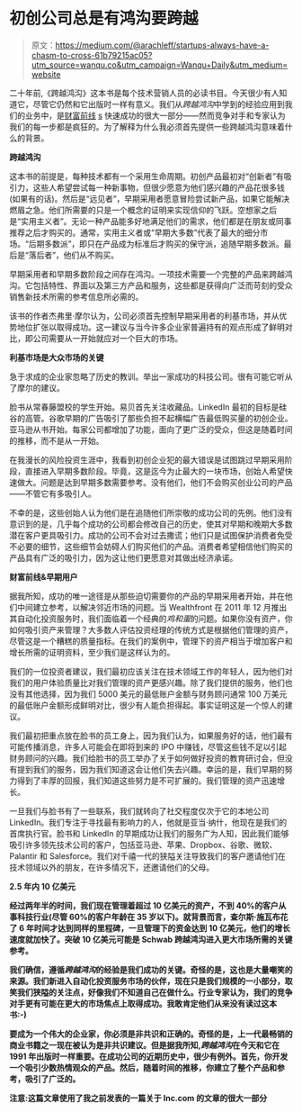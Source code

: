 # 初创公司总是有鸿沟要跨越

> 原文：<https://medium.com/@arachleff/startups-always-have-a-chasm-to-cross-61b79215ac05?utm_source=wanqu.co&utm_campaign=Wanqu+Daily&utm_medium=website>

二十年前,《跨越鸿沟》这本书是每个技术营销人员的必读书目。今天很少有人知道它，尽管它仍然和它出版时一样有意义。我们从*跨越鸿沟*中学到的经验应用到我们的业务中，是[财富前线](http://www.wealthfront.com/c/medium) [s](http://www.wealthfront.com/) 快速成功的很大一部分——然而竞争对手和专家认为我们的每一步都是疯狂的。为了解释为什么我必须首先提供一些跨越鸿沟意味着什么的背景。

**跨越鸿沟**

这本书的前提是，每种技术都有一个采用生命周期。初创产品最初对“创新者”有吸引力，这些人希望尝试每一种新事物，但很少愿意为他们感兴趣的产品花很多钱(如果有的话)。然后是“远见者”，早期采用者愿意冒险尝试新产品，如果它能解决燃眉之急。他们所需要的只是一个概念的证明来实现信仰的飞跃。空想家之后是“实用主义者”。无论一种产品能多好地满足他们的需求，他们都是在朋友或同事推荐之后才购买的。通常，实用主义者或“早期大多数”代表了最大的细分市场。“后期多数派”，即只在产品成为标准后才购买的保守派，追随早期多数派。最后是“落后者”，他们从不购买。



早期采用者和早期多数阶段之间存在鸿沟。一项技术需要一个完整的产品来跨越鸿沟。它包括特性、界面以及第三方产品和服务，这些都是获得向广泛而苛刻的受众销售新技术所需的参考信息所必需的。

该书的作者杰弗里·摩尔认为，公司必须首先控制早期采用者的利基市场，并从优势地位扩张以取得成功。这一建议与当今许多企业家普遍持有的观点形成了鲜明对比，即公司需要从一开始就应对一个巨大的市场。

**利基市场是大众市场的关键**

急于求成的企业家忽略了历史的教训。举出一家成功的科技公司。很有可能它听从了摩尔的建议。

脸书从常春藤盟校的学生开始。易贝首先关注收藏品。LinkedIn 最初的目标是硅谷的高管。谷歌早期的广告吸引了那些负担不起横幅广告最低购买量的初创企业。亚马逊从书开始。每家公司都增加了功能，面向了更广泛的受众，但这是随着时间的推移，而不是从一开始。

在我漫长的风险投资生涯中，我看到初创企业犯的最大错误是试图跳过早期采用阶段，直接进入早期多数阶段。毕竟，这是迄今为止最大的一块市场，创始人希望快速做大。问题是达到早期多数需要参考。没有他们，他们不会购买创业公司的产品——不管它有多吸引人。

不幸的是，这些创始人认为他们是在追随他们所崇敬的成功公司的先例。他们没有意识到的是，几乎每个成功的公司都会修改自己的历史，使其对早期和晚期大多数潜在客户更具吸引力。成功的公司不会对过去撒谎；他们只是试图保护消费者免受不必要的细节，这些细节会妨碍人们购买他们的产品。消费者希望相信他们购买的产品具有广泛的吸引力，因为这让他们更愿意对其做出经济承诺。

**财富前线&早期用户**

据我所知，成功的唯一途径是从那些迫切需要你的产品的早期采用者开始，并在他们中间建立参考，以解决邻近市场的问题。当 Wealthfront 在 2011 年 12 月推出其自动化投资服务时，我们面临着一个经典的*鸡和蛋*的问题。如果你没有资产，你如何吸引资产来管理？大多数人评估投资经理的传统方式是根据他们管理的资产，尽管这是一个糟糕的质量指标。在我们的案例中，管理下的资产相当于增加客户和增长所需的证明资料，至少我们是这样认为的。

我们的一位投资者建议，我们最初应该关注在技术领域工作的年轻人，因为他们对我们的用户体验质量比对我们管理的资产更感兴趣。除了我们提供的服务，他们也没有其他选择，因为我们 5000 美元的最低账户金额与财务顾问通常 100 万美元的最低账户金额形成鲜明对比，很少有人能负担得起。事实证明这是一个惊人的建议。

我们最初把重点放在脸书的员工身上，因为我们认为，如果服务好的话，他们最有可能传播消息，许多人可能会在即将到来的 IPO 中赚钱，尽管这些钱不足以引起财务顾问的兴趣。我们给脸书的员工举办了关于如何做好投资的教育研讨会，但没有提到我们的服务，因为我们知道这会让他们失去兴趣。幸运的是，我们早期的努力得到了丰厚的回报，我们知道这些努力是不可扩展的。我们管理的资产迅速增长。

一旦我们与脸书有了一些联系，我们就转向了社交程度仅次于它的本地公司 LinkedIn。我们专注于寻找最有影响力的人，他就是亚当·纳什，他现在是我们的首席执行官。脸书和 LinkedIn 的早期成功让我们的服务广为人知，因此我们能够吸引许多领先技术公司的客户，包括亚马逊、苹果、Dropbox、谷歌、微软、Palantir 和 Salesforce。我们对千禧一代的狭隘关注导致我们的客户邀请他们在技术领域以外的朋友，在许多情况下，还邀请他们的父母。

**2.5 年内 10 亿美元**

**经过两年半的时间，我们现在管理着超过 10 亿美元的资产，不到 40%的客户从事科技行业(尽管 60%的客户年龄在 35 岁以下)。就背景而言，查尔斯·施瓦布花了 6 年时间才达到同样的里程碑，一旦管理下的资金达到 10 亿美元，他们的增长速度就加快了。突破 10 亿美元可能是 Schwab 跨越鸿沟进入更大市场所需的关键参考。**

**我们确信，遵循*跨越鸿沟*的经验是我们成功的关键。奇怪的是，这也是大量嘲笑的来源。我们新进入自动化投资服务市场的伙伴，现在只是我们规模的一小部分，取笑我们狭隘的关注点，好像我们不知道自己在做什么。行业专家认为，我们的竞争对手更有可能在更大的市场焦点上取得成功。我敢肯定他们从来没有读过这本书:-)**

**要成为一个伟大的企业家，你必须是非共识和正确的。奇怪的是，上一代最畅销的商业书籍之一现在被认为是非共识建议。但是据我所知,*跨越鸿沟*在今天和它在 1991 年出版时一样重要。在成功公司的近期历史中，很少有例外。首先，你开发一个吸引少数热情观众的产品。然后，随着时间的推移，你建立了整个产品和参考，吸引了广泛的。**

**注意:这篇文章使用了我之前发表的一篇关于 Inc.com 的文章的很大一部分**

